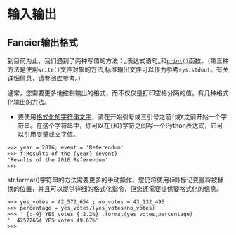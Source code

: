 # 输入输出

## Fancier输出格式

到目前为止，我们遇到了两种写值的方法：_表达式语句_和[`print()`](https://docs.python.org/3/library/functions.html#print)函数。（第三种方法是使用`write()`文件对象的方法;标准输出文件可以作为参考`sys.stdout`。有关详细信息，请参阅库参考。）

通常，您需要更多地控制输出的格式，而不仅仅是打印空格分隔的值。有几种格式化输出的方法。

* 要使用[格式化的字符串文字](https://docs.python.org/3/tutorial/inputoutput.html#tut-f-strings)，请在开始引号或三引号之前`f`或`F`之前开始一个字符串。在这个字符串中，你可以在`{`和`}`字符之间写一个Python表达式，它可以引用变量或文字值。

```
>>> year = 2016; event = 'Referendum'
>>> f'Results of the {year} {event}'
'Results of the 2016 Referendum'
>>>
```

str.format\(\)字符串的方法需要更多的手动操作。您仍将使用{和}标记变量将被替换的位置，并且可以提供详细的格式化指令，但您还需要提供要格式化的信息。

```
>>> yes_votes = 42_572_654 ; no_votes = 43_132_495
>>> percentage = yes_votes/(yes_votes+no_votes)
>>> ' {:-9} YES votes {:2.2%}'.format(yes_votes,percentage)
'  42572654 YES votes 49.67%'
>>>

```



